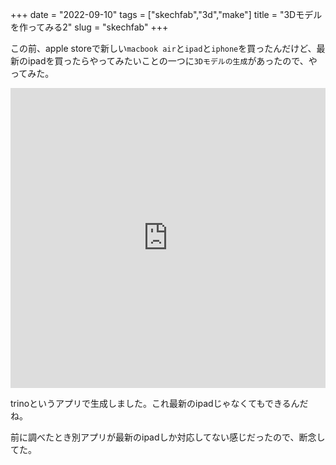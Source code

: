 +++
date = "2022-09-10"
tags = ["skechfab","3d","make"]
title = "3Dモデルを作ってみる2"
slug = "skechfab"
+++

この前、apple storeで新しい`macbook air`と`ipad`と`iphone`を買ったんだけど、最新のipadを買ったらやってみたいことの一つに`3Dモデルの生成`があったので、やってみた。

<div class="sketchfab-embed-wrapper"> <iframe title="figure" frameborder="0" allowfullscreen mozallowfullscreen="true" webkitallowfullscreen="true" allow="autoplay; fullscreen; xr-spatial-tracking" xr-spatial-tracking execution-while-out-of-viewport execution-while-not-rendered web-share width="100%" height="480" src="https://sketchfab.com/models/3dff1270f7bd4782a43818d49f47caf9/embed?autostart=1&camera=0"> </iframe> </div>

trinoというアプリで生成しました。これ最新のipadじゃなくてもできるんだね。

前に調べたとき別アプリが最新のipadしか対応してない感じだったので、断念してた。


